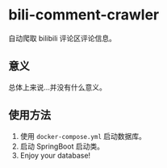 # bili-comment-crawler

自动爬取 bilibili 评论区评论信息。

## 意义

总体上来说...并没有什么意义。

## 使用方法

1. 使用 `docker-compose.yml` 启动数据库。
2. 启动 SpringBoot 启动类。
3. Enjoy your database!

